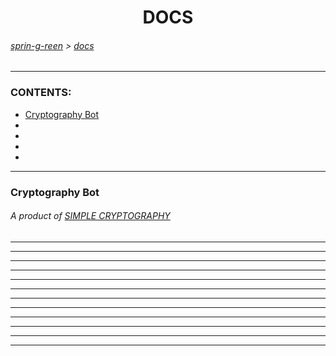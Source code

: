 <h1 align='center'>DOCS</h1>

###### [sprin-g-reen](../) > [docs](../docs/)

<hr>

### CONTENTS:
  - [Cryptography Bot](#cb)
  - []()
  - []()
  - []()
  - []()


<hr>
<div id='cb'>
  
### Cryptography Bot
###### A product of [SIMPLE CRYPTOGRAPHY](https://github.com/Parvat-web-dev/Simple-Cryptography)
  
</div>
<hr>
<div id=''>



</div>
<hr>
<div id=''>



</div>
<hr>
<div id=''>



</div>
<hr>
<div id=''>



</div>
<hr>
<div id=''>



</div>
<hr>
<div id=''>



</div>

<hr>
<div id=''>



</div>
<hr>
<div id=''>



</div>
<hr>
<div id=''>



</div>
<hr>
<div id=''>



</div>
<hr>
<div id=''>



</div>
<hr>
<div id=''>



</div>
